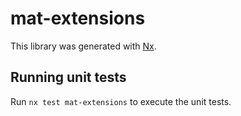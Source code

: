# mat-extensions

This library was generated with [Nx](https://nx.dev).

## Running unit tests

Run `nx test mat-extensions` to execute the unit tests.
